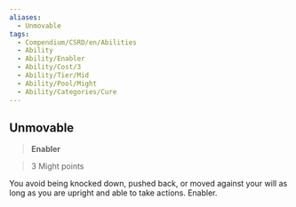 ```yaml
---
aliases:
  - Unmovable
tags:
  - Compendium/CSRD/en/Abilities
  - Ability
  - Ability/Enabler
  - Ability/Cost/3
  - Ability/Tier/Mid
  - Ability/Pool/Might
  - Ability/Categories/Cure
---
```

  
    
## Unmovable    
>**Enabler**    
>3 Might points  
    
You avoid being knocked down, pushed back, or moved against your will as long as you are upright and able to take actions. Enabler.